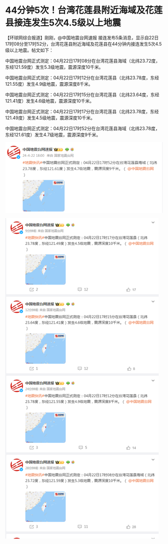 # 44分钟5次！台湾花莲县附近海域及花莲县接连发生5次4.5级以上地震

【环球网综合报道】刚刚，@中国地震台网速报
接连发布5条消息，显示自22日17时08分至17时52分，台湾花莲县附近海域及花莲县在44分钟内接连发生5次4.5级以上地震。帖文如下：

中国地震台网正式测定：04月22日17时08分在台湾花莲县海域（北纬23.72度，东经121.59度）发生5.3级地震，震源深度10千米。

中国地震台网正式测定：04月22日17时12分在台湾花莲县（北纬23.78度，东经121.55度）发生4.9级地震，震源深度8千米。

中国地震台网正式测定：04月22日17时15分在台湾花莲县（北纬23.64度，东经121.41度）发生4.6级地震，震源深度10千米。​​

中国地震台网正式测定：04月22日17时17分在台湾花莲县（北纬23.78度，东经121.49度）发生4.5级地震，震源深度10千米。

中国地震台网正式测定：04月22日17时52分在台湾花莲县海域（北纬23.78度，东经121.61度）发生4.7级地震，震源深度9千米。

![b20e98a6bca784291f0644266b7bb8d8.jpg](https://raw.githubusercontent.com/qqhsx/qqnews_image/main/2024/04/22/44分钟5次！台湾花莲县附近海域及花莲县接连发生5次4.5级以上地震/b20e98a6bca784291f0644266b7bb8d8.jpg)

![de799bea884de3ab4ea5ab6d3bce4feb.jpg](https://raw.githubusercontent.com/qqhsx/qqnews_image/main/2024/04/22/44分钟5次！台湾花莲县附近海域及花莲县接连发生5次4.5级以上地震/de799bea884de3ab4ea5ab6d3bce4feb.jpg)


